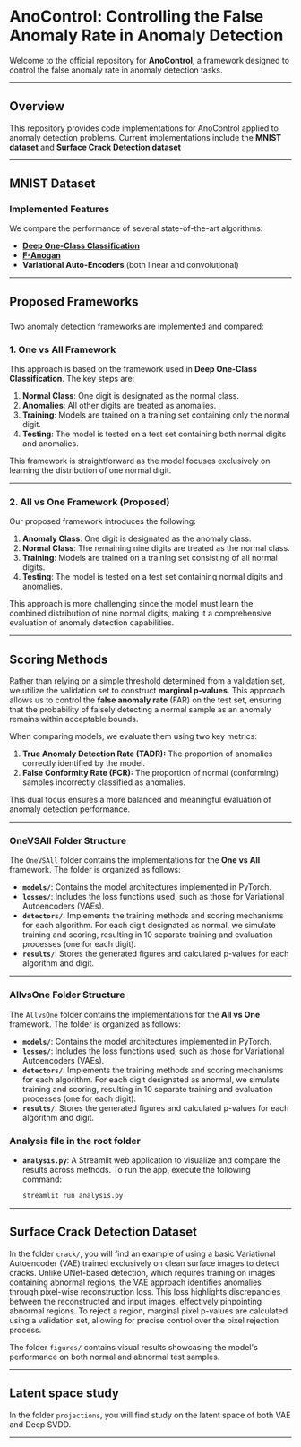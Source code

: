 # **AnoControl: Controlling the False Anomaly Rate in Anomaly Detection**

Welcome to the official repository for **AnoControl**, a framework designed to control the false anomaly rate in anomaly detection tasks.

---

## **Overview**

This repository provides code implementations for AnoControl applied to anomaly detection problems. Current implementations include the **MNIST dataset** and **[Surface Crack Detection dataset](https://www.kaggle.com/datasets/arunrk7/surface-crack-detection)**

---

## **MNIST Dataset**

### **Implemented Features**


We compare the performance of several state-of-the-art algorithms:
- [**Deep One-Class Classification**](http://proceedings.mlr.press/v80/ruff18a/ruff18a.pdf)
- [**F-Anogan**](https://www.sciencedirect.com/science/article/abs/pii/S1361841518302640)
- **Variational Auto-Encoders** (both linear and convolutional)

---

## **Proposed Frameworks**


###

Two anomaly detection frameworks are implemented and compared:

### **1. One vs All Framework**
This approach is based on the framework used in **Deep One-Class Classification**. The key steps are:
1. **Normal Class**: One digit is designated as the normal class.
2. **Anomalies**: All other digits are treated as anomalies.
3. **Training**: Models are trained on a training set containing only the normal digit.
4. **Testing**: The model is tested on a test set containing both normal digits and anomalies.

This framework is straightforward as the model focuses exclusively on learning the distribution of one normal digit.

---

### **2. All vs One Framework (Proposed)**
Our proposed framework introduces the following:
1. **Anomaly Class**: One digit is designated as the anomaly class.
2. **Normal Class**: The remaining nine digits are treated as the normal class.
3. **Training**: Models are trained on a training set consisting of all normal digits.
4. **Testing**: The model is tested on a test set containing normal digits and anomalies.

This approach is more challenging since the model must learn the combined distribution of nine normal digits, making it a comprehensive evaluation of anomaly detection capabilities.

---

## **Scoring Methods**

Rather than relying on a simple threshold determined from a validation set, we utilize the validation set to construct **marginal p-values**. This approach allows us to control the **false anomaly rate** (FAR) on the test set, ensuring that the probability of falsely detecting a normal sample as an anomaly remains within acceptable bounds.

When comparing models, we evaluate them using two key metrics:
1. **True Anomaly Detection Rate (TADR):** The proportion of anomalies correctly identified by the model.
2. **False Conformity Rate (FCR):** The proportion of normal (conforming) samples incorrectly classified as anomalies.

This dual focus ensures a more balanced and meaningful evaluation of anomaly detection performance.

--- 

### **OneVSAll Folder Structure**

The `OneVSAll` folder contains the implementations for the **One vs All** framework. The folder is organized as follows:

- **`models/`**: Contains the model architectures implemented in PyTorch.
- **`losses/`**: Includes the loss functions used, such as those for Variational Autoencoders (VAEs).
- **`detectors/`**: Implements the training methods and scoring mechanisms for each algorithm. For each digit designated as normal, we simulate training and scoring, resulting in 10 separate training and evaluation processes (one for each digit).
- **`results/`**: Stores the generated figures and calculated p-values for each algorithm and digit.

--- 

### **AllvsOne Folder Structure**

The `AllvsOne` folder contains the implementations for the **All vs One** framework. The folder is organized as follows:

- **`models/`**: Contains the model architectures implemented in PyTorch.
- **`losses/`**: Includes the loss functions used, such as those for Variational Autoencoders (VAEs).
- **`detectors/`**: Implements the training methods and scoring mechanisms for each algorithm. For each digit designated as anormal, we simulate training and scoring, resulting in 10 separate training and evaluation processes (one for each digit).
- **`results/`**: Stores the generated figures and calculated p-values for each algorithm and digit.

### **Analysis file in the root folder**

- **`analysis.py`**: A Streamlit web application to visualize and compare the results across methods. To run the app, execute the following command:
  ```bash
  streamlit run analysis.py
  ```
---

## **Surface Crack Detection Dataset**

In the folder ```crack/```, you will find an example of using a basic Variational Autoencoder (VAE) trained exclusively on clean surface images to detect cracks. Unlike UNet-based detection, which requires training on images containing abnormal regions, the VAE approach identifies anomalies through pixel-wise reconstruction loss. This loss highlights discrepancies between the reconstructed and input images, effectively pinpointing abnormal regions. To reject a region, marginal pixel p-values are calculated using a validation set, allowing for precise control over the pixel rejection process.

The folder ```figures/``` contains visual results showcasing the model's performance on both normal and abnormal test samples.

---

## **Latent space study**

In the folder ```projections```, you will find study on the latent space of both VAE and Deep SVDD. 

---